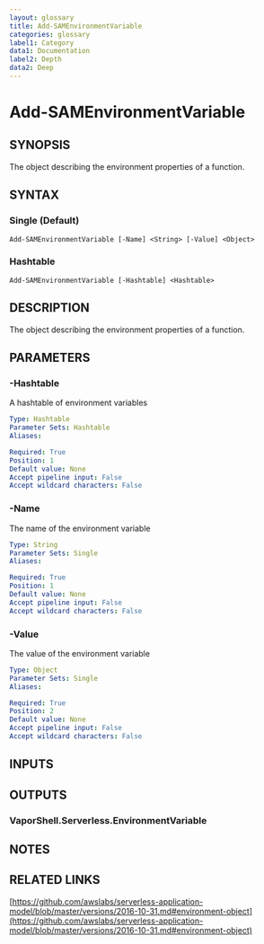 ```yaml
---
layout: glossary
title: Add-SAMEnvironmentVariable
categories: glossary
label1: Category
data1: Documentation
label2: Depth
data2: Deep
---
```


# Add-SAMEnvironmentVariable

## SYNOPSIS
The object describing the environment properties of a function.

## SYNTAX

### Single (Default)
```
Add-SAMEnvironmentVariable [-Name] <String> [-Value] <Object>
```

### Hashtable
```
Add-SAMEnvironmentVariable [-Hashtable] <Hashtable>
```

## DESCRIPTION
The object describing the environment properties of a function.

## PARAMETERS

### -Hashtable
A hashtable of environment variables

```yaml
Type: Hashtable
Parameter Sets: Hashtable
Aliases: 

Required: True
Position: 1
Default value: None
Accept pipeline input: False
Accept wildcard characters: False
```

### -Name
The name of the environment variable

```yaml
Type: String
Parameter Sets: Single
Aliases: 

Required: True
Position: 1
Default value: None
Accept pipeline input: False
Accept wildcard characters: False
```

### -Value
The value of the environment variable

```yaml
Type: Object
Parameter Sets: Single
Aliases: 

Required: True
Position: 2
Default value: None
Accept pipeline input: False
Accept wildcard characters: False
```

## INPUTS

## OUTPUTS

### VaporShell.Serverless.EnvironmentVariable

## NOTES

## RELATED LINKS

[https://github.com/awslabs/serverless-application-model/blob/master/versions/2016-10-31.md#environment-object](https://github.com/awslabs/serverless-application-model/blob/master/versions/2016-10-31.md#environment-object)

